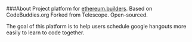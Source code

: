 ###About
Project platform for [ethereum.builders](http://ethereum.builders). Based on CodeBuddies.org 
Forked from Telescope. Open-sourced.

The goal of this platform is to help users schedule google hangouts more easily to learn to code together.


